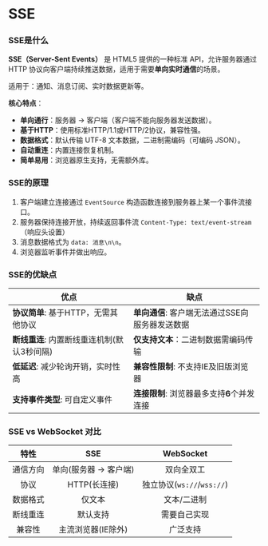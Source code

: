 # SSE

### SSE是什么

**SSE（Server-Sent Events）** 是 HTML5 提供的一种标准 API，允许服务器通过 HTTP 协议向客户端持续推送数据，适用于需要**单向实时通信**的场景。

适用于：通知、消息订阅、实时数据更新等。

**核心特点**：

* **单向通行**：服务器 → 客户端（客户端不能向服务器发送数据）。
* **基于HTTP**：使用标准HTTP/1.1或HTTP/2协议，兼容性强。
* **数据格式**：默认传输 UTF-8 文本数据，二进制需编码（可编码 JSON）。
* **自动重连**：内置连接恢复机制。
* **简单易用**：浏览器原生支持，无需额外库。

### SSE的原理

1. 客户端建立连接通过 `EventSource` 构造函数连接到服务器上某一个事件流接口。
2. 服务器保持连接开放，持续返回事件流 `Content-Type: text/event-stream`（响应头设置）
3. 消息数据格式为 `data: 消息\n\n`。
4. 浏览器监听事件并做出响应。

### SSE的优缺点

| **优点** | **缺点** |
| --- | --- |
| **协议简单**: 基于HTTP，无需其他协议 | **单向通信**: 客户端无法通过SSE向服务器发送数据 |
| **断线重连**: 内置断线重连机制(默认3秒间隔) | **仅支持文本**：二进制数据需编码传输 |
| **低延迟**: 减少轮询开销，实时性高 | **兼容性限制**: 不支持IE及旧版浏览器 |
| **支持事件类型**: 可自定义事件 | **连接限制**: 浏览器最多支持**6**个并发连接 |

### SSE vs WebSocket 对比

| 特性 | SSE | WebSocket |
|:---:|:---:|:---------:|
| 通信方向 | 单向(服务器 -> 客户端) | 双向全双工 |
| 协议 | HTTP(长连接) | 独立协议(`ws://`/`wss://`) |
| 数据格式 | 仅文本 | 文本/二进制 |
| 断线重连 | 默认支持 | 需要自己实现 |
| 兼容性 | 主流浏览器(IE除外) | 广泛支持 |
